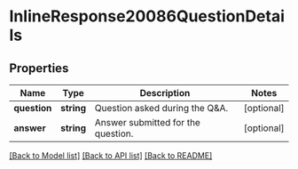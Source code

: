 # InlineResponse20086QuestionDetails

## Properties
Name | Type | Description | Notes
------------ | ------------- | ------------- | -------------
**question** | **string** | Question asked during the Q&amp;A. | [optional] 
**answer** | **string** | Answer submitted for the question. | [optional] 

[[Back to Model list]](../README.md#documentation-for-models) [[Back to API list]](../README.md#documentation-for-api-endpoints) [[Back to README]](../README.md)


